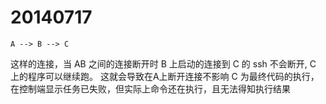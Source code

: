 # 20140717
    A --> B --> C
这样的连接，当 AB 之间的连接断开时 B 上启动的连接到 C 的 ssh 不会断开, C 上的程序可以继续跑。
这就会导致在A上断开连接不影响 C 为最终代码的执行，在控制端显示任务已失败，但实际上命令还在执行，且无法得知执行结果

